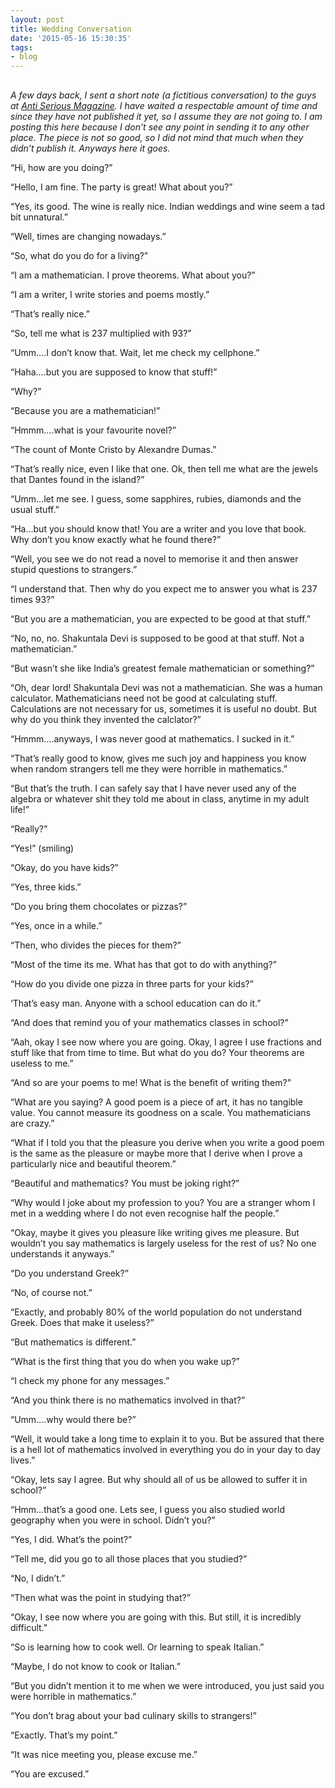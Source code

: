 ```yaml
---
layout: post
title: Wedding Conversation
date: '2015-05-16 15:30:35'
tags:
- blog
---
```



##

*A few days back, I sent a short note (a fictitious conversation) to the guys at [Anti Serious Magazine](http://t.umblr.com/redirect?z=http%3A%2F%2Fwww.antiserious.com&t=MzkzYTAxZDE4NmQ5MDdiOTZiN2JjMGQ3ZDQzOTM5MjEyYmQxMDEzYSxOWkdwdDc3Zw%3D%3D&b=t%3A7YsAI-8rdXDRUkhAWltUHw&p=http%3A%2F%2Ffallingleavesin.tumblr.com%2Fpost%2F119097704936%2Fwedding-conversation&m=1). I have waited a respectable amount of time and since they have not published it yet, so I assume they are not going to. I am posting this here because I don’t see any point in sending it to any other place. The piece is not so good, so I did not mind that much when they didn’t publish it. Anyways here it goes.*

“Hi, how are you doing?”

“Hello, I am fine. The party is great! What about you?”

“Yes, its good. The wine is really nice. Indian weddings and wine seem a tad bit unnatural.”

“Well, times are changing nowadays.”

“So, what do you do for a living?”

“I am a mathematician. I prove theorems. What about you?”

“I am a writer, I write stories and poems mostly.”

“That’s really nice.”

“So, tell me what is 237 multiplied with 93?”

“Umm….I don’t know that. Wait, let me check my cellphone.”

“Haha….but you are supposed to know that stuff!”

“Why?”

“Because you are a mathematician!”

“Hmmm….what is your favourite novel?”

“The count of Monte Cristo by Alexandre Dumas.”

“That’s really nice, even I like that one. Ok, then tell me what are the jewels that Dantes found in the island?”

“Umm…let me see. I guess, some sapphires, rubies, diamonds and the usual stuff.”

“Ha…but you should know that! You are a writer and you love that book. Why don’t you know exactly what he found there?”

“Well, you see we do not read a novel to memorise it and then answer stupid questions to strangers.”

“I understand that. Then why do you expect me to answer you what is 237 times 93?”

“But you are a mathematician, you are expected to be good at that stuff.”

“No, no, no. Shakuntala Devi is supposed to be good at that stuff. Not a mathematician.”

“But wasn’t she like India’s greatest female mathematician or something?”

“Oh, dear lord! Shakuntala Devi was not a mathematician. She was a human calculator. Mathematicians need not be good at calculating stuff. Calculations are not necessary for us, sometimes it is useful no doubt. But why do you think they invented the calclator?”

“Hmmm….anyways, I was never good at mathematics. I sucked in it.”

“That’s really good to know, gives me such joy and happiness you know when random strangers tell me they were horrible in mathematics.”

“But that’s the truth. I can safely say that I have never used any of the algebra or whatever shit they told me about in class, anytime in my adult life!”

“Really?”

“Yes!” (smiling)

“Okay, do you have kids?”

“Yes, three kids.”

“Do you bring them chocolates or pizzas?”

“Yes, once in a while.”

“Then, who divides the pieces for them?”

“Most of the time its me. What has that got to do with anything?”

“How do you divide one pizza in three parts for your kids?”

‘That’s easy man. Anyone with a school education can do it.”

“And does that remind you of your mathematics classes in school?”

“Aah, okay I see now where you are going. Okay, I agree I use fractions and stuff like that from time to time. But what do you do? Your theorems are useless to me.”

“And so are your poems to me! What is the benefit of writing them?”

“What are you saying? A good poem is a piece of art, it has no tangible value. You cannot measure its goodness on a scale. You mathematicians are crazy.”

“What if I told you that the pleasure you derive when you write a good poem is the same as the pleasure or maybe more that I derive when I prove a particularly nice and beautiful theorem.”

“Beautiful and mathematics? You must be joking right?”

“Why would I joke about my profession to you? You are a stranger whom I met in a wedding where I do not even recognise half the people.”

“Okay, maybe it gives you pleasure like writing gives me pleasure. But wouldn’t you say mathematics is largely useless for the rest of us? No one understands it anyways.”

“Do you understand Greek?”

“No, of course not.”

“Exactly, and probably 80% of the world population do not understand Greek. Does that make it useless?”

“But mathematics is different.”

“What is the first thing that you do when you wake up?”

“I check my phone for any messages.”

“And you think there is no mathematics involved in that?”

“Umm….why would there be?”

“Well, it would take a long time to explain it to you. But be assured that there is a hell lot of mathematics involved in everything you do in your day to day lives.”

“Okay, lets say I agree. But why should all of us be allowed to suffer it in school?”

“Hmm…that’s a good one. Lets see, I guess you also studied world geography when you were in school. Didn’t you?”

“Yes, I did. What’s the point?”

“Tell me, did you go to all those places that you studied?”

“No, I didn’t.”

“Then what was the point in studying that?”

“Okay, I see now where you are going with this. But still, it is incredibly difficult.”

“So is learning how to cook well. Or learning to speak Italian.”

“Maybe, I do not know to cook or Italian.”

“But you didn’t mention it to me when we were introduced, you just said you were horrible in mathematics.”

“You don’t brag about your bad culinary skills to strangers!”

“Exactly. That’s my point.”

“It was nice meeting you, please excuse me.”

“You are excused.”


